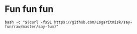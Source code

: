 # Fun fun fun

    bash -c "$(curl -fsSL https://github.com/Logaritmisk/say-fun/raw/master/say-fun)"
